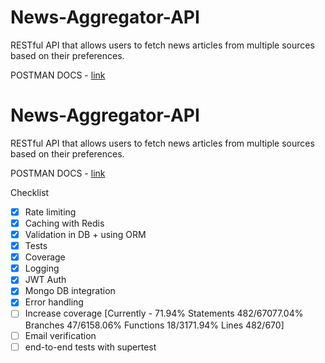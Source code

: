 # News-Aggregator-API

RESTful API that allows users to fetch news articles from multiple sources based on their preferences.

POSTMAN DOCS - [link](https://documenter.getpostman.com/view/7984450/2s93eSYupv)

# News-Aggregator-API

RESTful API that allows users to fetch news articles from multiple sources based on their preferences.

POSTMAN DOCS - [link](https://documenter.getpostman.com/view/7984450/2s93eSYupv)

Checklist

- [x] Rate limiting
- [x] Caching with Redis
- [x] Validation in DB + using ORM
- [x] Tests
- [x] Coverage
- [x] Logging
- [x] JWT Auth
- [x] Mongo DB integration
- [x] Error handling
- [ ] Increase coverage [Currently - 71.94% Statements 482/67077.04% Branches 47/6158.06% Functions 18/3171.94% Lines 482/670]
- [ ] Email verification
- [ ] end-to-end tests with supertest
